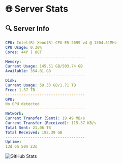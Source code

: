 # 🌐 Server Stats
## 🔍 Server Info
```yaml
CPU: Intel(R) Xeon(R) CPU E5-2699 v4 @ 1304.51MHz
CPU Usage: 0.30%
Cores: 44P | 88T
-----------------------------------
Memory:
Current Usage: 145.51 GB/503.74 GB
Available: 354.81 GB
-----------------------------------
Disk:
Current Usage: 59.33 GB/1.71 TB
Free: 1.57 TB
-----------------------------------
GPU:
No GPU detected
-----------------------------------
Network:
Current Transfer (Sent): 19.49 MB/s
Current Transfer (Received): 115.37 KB/s
Total Sent: 21.06 TB
Total Received: 192.39 GB
-----------------------------------
Uptime:
13d 6h 50m 23s
```
![GitHub Stats](https://img.shields.io/badge/Updated-2025-03-21_04:13:12-blue)